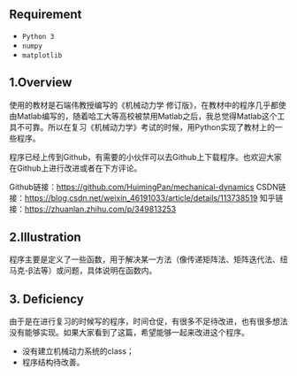 ## Requirement
- `Python 3`
- `numpy`
- `matplotlib`
## 1.Overview
使用的教材是石端伟教授编写的《机械动力学 修订版》，在教材中的程序几乎都使由Matlab编写的，随着哈工大等高校被禁用Matlab之后，我总觉得Matlab这个工具不可靠。所以在复习《机械动力学》考试的时候，用Python实现了教材上的一些程序。

程序已经上传到Github，有需要的小伙伴可以去Github上下载程序。也欢迎大家在Github上进行改进或者在下方评论。

Github链接：https://github.com/HuimingPan/mechanical-dynamics
CSDN链接：https://blog.csdn.net/weixin_46191033/article/details/113738519
知乎链接：https://zhuanlan.zhihu.com/p/349813253
## 2.Illustration
程序主要是定义了一些函数，用于解决某一方法（像传递矩阵法、矩阵迭代法、纽马克-β法等）或问题，具体说明在函数内。
## 3. Deficiency
由于是在进行复习的时候写的程序，时间仓促，有很多不足待改进，也有很多想法没有能够实现。如果大家看到了这篇，希望能够一起来改进这个程序。
- 没有建立机械动力系统的class；
- 程序结构待改善。
